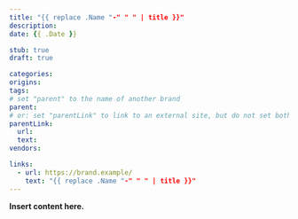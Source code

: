 ```yaml
---
title: "{{ replace .Name "-" " " | title }}"
description:
date: {{ .Date }}

stub: true
draft: true

categories:
origins:
tags:
# set "parent" to the name of another brand
parent:
# or: set "parentLink" to link to an external site, but do not set both
parentLink:
  url:
  text:
vendors:

links:
  - url: https://brand.example/
    text: "{{ replace .Name "-" " " | title }}"
---
```


**Insert content here.**
